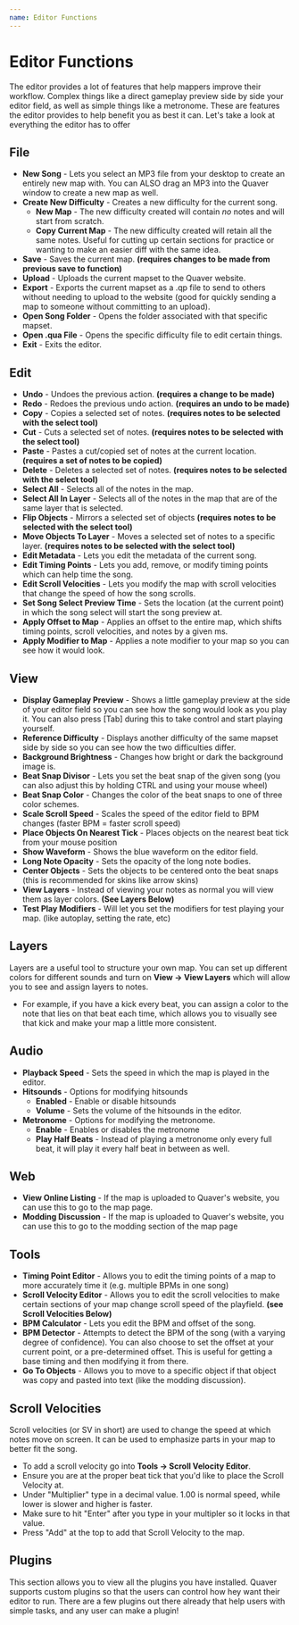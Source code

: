```yaml
---
name: Editor Functions
---
```


# Editor Functions

The editor provides a lot of features that help mappers improve their workflow. Complex things like a direct gameplay preview side by side your editor field, as well as simple
things like a metronome. These are features the editor provides to help benefit you as best it can. Let's take a look at everything the editor has to offer

## File

- **New Song** - Lets you select an MP3 file from your desktop to create an entirely new map with. You can ALSO drag an MP3 into the Quaver window to create a new map as well.
- **Create New Difficulty** - Creates a new difficulty for the current song.
  - **New Map** - The new difficulty created will contain *no* notes and will start from scratch.
  - **Copy Current Map** - The new difficulty created will retain all the same notes. Useful for cutting up certain sections for practice or wanting to make an easier diff with
  the same idea.
- **Save** - Saves the current map. **(requires changes to be made from previous save to function)**
- **Upload** - Uploads the current mapset to the Quaver website.
- **Export** - Exports the current mapset as a .qp file to send to others without needing to upload to the website (good for quickly sending a map to someone without committing to
an upload).
- **Open Song Folder** - Opens the folder associated with that specific mapset.
- **Open .qua File** - Opens the specific difficulty file to edit certain things.
- **Exit** - Exits the editor.

## Edit

- **Undo** - Undoes the previous action. **(requires a change to be made)**
- **Redo** - Redoes the previous undo action. **(requires an undo to be made)**
- **Copy** - Copies a selected set of notes. **(requires notes to be selected with the select tool)**
- **Cut** - Cuts a selected set of notes. **(requires notes to be selected with the select tool)**
- **Paste** - Pastes a cut/copied set of notes at the current location. **(requires a set of notes to be copied)**
- **Delete** - Deletes a selected set of notes. **(requires notes to be selected with the select tool)**
- **Select All** - Selects all of the notes in the map.
- **Select All In Layer** - Selects all of the notes in the map that are of the same layer that is selected.
- **Flip Objects** - Mirrors a selected set of objects **(requires notes to be selected with the select tool)**
- **Move Objects To Layer** - Moves a selected set of notes to a specific layer. **(requires notes to be selected with the select tool)**
- **Edit Metadata** - Lets you edit the metadata of the current song.
- **Edit Timing Points** - Lets you add, remove, or modify timing points which can help time the song.
- **Edit Scroll Velocities** - Lets you modify the map with scroll velocities that change the speed of how the song scrolls.
- **Set Song Select Preview Time** - Sets the location (at the current point) in which the song select will start the song preview at.
- **Apply Offset to Map** - Applies an offset to the entire map, which shifts timing points, scroll velocities, and notes by a given ms.
- **Apply Modifier to Map** - Applies a note modifier to your map so you can see how it would look.

## View

- **Display Gameplay Preview** - Shows a little gameplay preview at the side of your editor field so you can see how the song would look as you play it. You can also
press [Tab] during this to take control and start playing yourself.
- **Reference Difficulty** - Displays another difficulty of the same mapset side by side so you can see how the two difficulties differ.
- **Background Brightness** - Changes how bright or dark the background image is.
- **Beat Snap Divisor** - Lets you set the beat snap of the given song (you can also adjust this by holding CTRL and using your mouse wheel)
- **Beat Snap Color** - Changes the color of the beat snaps to one of three color schemes.
- **Scale Scroll Speed** - Scales the speed of the editor field to BPM changes (faster BPM = faster scroll speed)
- **Place Objects On Nearest Tick** - Places objects on the nearest beat tick from your mouse position
- **Show Waveform** - Shows the blue waveform on the editor field.
- **Long Note Opacity** - Sets the opacity of the long note bodies.
- **Center Objects** - Sets the objects to be centered onto the beat snaps (this is recommended for skins like arrow skins)
- **View Layers** - Instead of viewing your notes as normal you will view them as layer colors. **(See Layers Below)**
- **Test Play Modifiers** - Will let you set the modifiers for test playing your map. (like autoplay, setting the rate, etc)

## Layers

Layers are a useful tool to structure your own map. You can set up different colors for different sounds and turn on **View -> View Layers** which will allow you to see and assign layers to notes.

- For example, if you have a kick every beat, you can assign a color to the note that lies on that beat each time, which allows you to visually see that kick and make your map a little more consistent.

## Audio

- **Playback Speed** - Sets the speed in which the map is played in the editor.
- **Hitsounds** - Options for modifying hitsounds
  - **Enabled** - Enable or disable hitsounds
  - **Volume** - Sets the volume of the hitsounds in the editor.
- **Metronome** - Options for modifying the metronome.
  - **Enable** - Enables or disables the metronome
  - **Play Half Beats** - Instead of playing a metronome only every full beat, it will play it every half beat in between as well.

## Web

- **View Online Listing** - If the map is uploaded to Quaver's website, you can use this to go to the map page.
- **Modding Discussion** - If the map is uploaded to Quaver's website, you can use this to go to the modding section of the map page

## Tools

- **Timing Point Editor** - Allows you to edit the timing points of a map to more accurately time it (e.g. multiple BPMs in one song)
- **Scroll Velocity Editor** - Allows you to edit the scroll velocities to make certain sections of your map change scroll speed of the playfield. **(see Scroll Velocities Below)**
- **BPM Calculator** - Lets you edit the BPM and offset of the song.
- **BPM Detector** - Attempts to detect the BPM of the song (with a varying degree of confidence). You can also choose to set the offset at your current point, or a pre-determined offset. This is useful for getting a base timing and then modifying it from there.
- **Go To Objects** - Allows you to move to a specific object if that object was copy and pasted into text (like the modding discussion).

## Scroll Velocities

Scroll velocities (or SV in short) are used to change the speed at which notes move on screen. It can be used to emphasize parts in your map to better fit the song.

- To add a scroll velocity go into **Tools -> Scroll Velocity Editor**.
- Ensure you are at the proper beat tick that you'd like to place the Scroll Velocity at.
- Under "Multiplier" type in a decimal value. 1.00 is normal speed, while lower is slower and higher is faster.
- Make sure to hit "Enter" after you type in your multipler so it locks in that value.
- Press "Add" at the top to add that Scroll Velocity to the map.

## Plugins

This section allows you to view all the plugins you have installed. Quaver supports custom plugins so that the users can control how hey want their editor to run. There are a few plugins out there already that help users with simple tasks, and any user can make a plugin!
